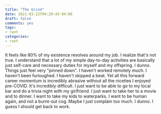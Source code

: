 ```yaml
---
title: "The Grind"
date: 2021-03-22T09:29:43-04:00
draft: false
comments: yes
tags:
- rant
categories:
- rant
---
```


It feels like 80% of my existence revolves around my job. I realize that's not true. I understand that a lot of my simple day-to-day activities are basically just self-care and necessary duties for myself and my offspring. I dunno. Things just feel very "pinned down". I haven't worked remotely much. I haven't been furloughed. I haven't skipped a beat. Yet all this forward career momentum is incredibly abrasive without all the niceties I enjoyed pre-COVID. It's incredibly difficult. I just want to be able to go to my local bar and do a trivia night with my girlfriend. I just want to take her to a movie and to dinner. I want to take my kids to waterparks. I want to be human again, and not a burnt-out cog.
Maybe I just complain too much. I dunno. I guess I should get back to work.

